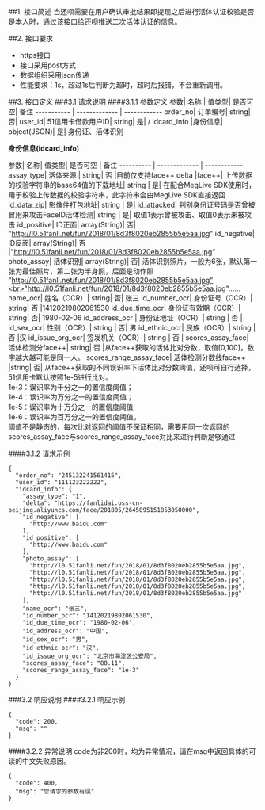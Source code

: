 ##1. 接口简述
当还呗需要在用户确认审批结果即提现之后进行活体认证校验是否是本人时，通过该接口给还呗推送二次活体认证的信息。


##2. 接口要求
* https接口
* 接口采用post方式
* 数据组织采用json传递
* 性能要求：1s，超过1s后判断为超时，超时后报错，不会重新调用。


##3. 接口定义
###3.1 请求说明
####3.1.1 参数定义
参数|  名称 | 值类型| 是否可空|  备注
----------- | ------------- | ------------
order_no|  订单编号|  string|  否| 
user_id| 51信用卡借款用户ID|  string|  是| /
idcard_info |身份信息|  object(JSON)|  是| 身份证、活体识别

**身份信息(idcard_info)**

参数|  名称|  值类型| 是否可空 | 备注
---------- | ------------- | ------------
assay_type|  活体来源 | string|  否 |目前仅支持face++
delta |face++| 上传数据的校验字符串的base64值的下载地址|  string | 是| 在配合MegLive SDK使用时，用于校验上传数据的校验字符串，此字符串会由MegLive SDK直接返回
id_data_zip| 影像件打包地址| string | 是| 
id_attacked| 判别身份证号码是否曾被冒用来攻击FaceID活体检测|  string | 是| 取值1表示曾被攻击、取值0表示未被攻击
id_positive| ID正面|  array(String)| 否| "http://l0.51fanli.net/fun/2018/01/8d3f8020eb2855b5e5aa.jpg"
id_negative| ID反面|  array(String)| 否 |"http://l0.51fanli.net/fun/2018/01/8d3f8020eb2855b5e5aa.jpg"
photo_assay| 活体识别|  array(String)| 否| 活体识别照片，一般为6张，默认第一张为最佳照片，第二张为半身照，后面是动作照<br>"http://l0.51fanli.net/fun/2018/01/8d3f8020eb2855b5e5aa.jpg"<br>"http://l0.51fanli.net/fun/2018/01/8d3f8020eb2855b5e5aa.jpg"......
name_ocr|  姓名（OCR）| string|  否| 张三
id_number_ocr| 身份证号（OCR）| string|  否 |14120219802061530
id_due_time_ocr| 身份证有效期（OCR）| string|  否| 1980-02-06
id_address_ocr | 身份证地址（OCR）|  string | 否 |
id_sex_ocr|  性别（OCR）| string | 否| 男
id_ethnic_ocr| 民族（OCR）| string | 否 |汉
id_issue_org_ocr|  签发机关（OCR）| string | 否 |
scores_assay_face| 活体检测分face++| string|  否 |从face++获取的活体比对分数，取值[0,100]，数字越大越可能是同一人。
scores_range_assay_face| 活体检测分数线face++ |string|  否| 从face++获取的不同误识率下活体比对分数阈值，还呗可自行选择，51信用卡默认按照1e-5进行比对。<br>1e-3：误识率为千分之一的置信度阈值；<br>1e-4：误识率为万分之一的置信度阈值；<br>1e-5：误识率为十万分之一的置信度阈值;<br>1e-6：误识率为百万分之一的置信度阈值。<br>阈值不是静态的，每次比对返回的阈值不保证相同，需要用同一次返回的scores_assay_face与scores_range_assay_face对比来进行判断是够通过

####3.1.2 请求示例
```
{
  "order_no": "245132241561415",
  "user_id": "111123222222",
  "idcard_info": {
    "assay_type": "1",
    "delta": "https://fanlidai.oss-cn-beijing.aliyuncs.com/face/201805/2645895151853050000",
    "id_negative": [
      "http://www.baidu.com"
    ],
    "id_positive": [
      "http://www.baidu.com"
    ],
    "photo_assay": [
      "http://l0.51fanli.net/fun/2018/01/8d3f8020eb2855b5e5aa.jpg",
      "http://l0.51fanli.net/fun/2018/01/8d3f8020eb2855b5e5aa.jpg",
      "http://l0.51fanli.net/fun/2018/01/8d3f8020eb2855b5e5aa.jpg",
      "http://l0.51fanli.net/fun/2018/01/8d3f8020eb2855b5e5aa.jpg",
      "http://l0.51fanli.net/fun/2018/01/8d3f8020eb2855b5e5aa.jpg"
    ],
    "name_ocr": "张三",
    "id_number_ocr": "14120219802061530",
    "id_due_time_ocr": "1980-02-06",
    "id_address_ocr": "中国",
    "id_sex_ocr": "男",
    "id_ethnic_ocr": "汉",
    "id_issue_org_ocr": "北京市海淀区公安局",
    "scores_assay_face": "80.11",
    "scores_range_assay_face": "1e-3"
  }
}
```
###3.2 响应说明
####3.2.1 响应示例
```
{
  "code": 200,
  "msg": ""
}
```
####3.2.2 异常说明
code为非200时，均为异常情况，请在msg中返回具体的可读的中文失败原因。
```
{
  "code": 400,
  "msg": "您请求的参数有误"
}
```








